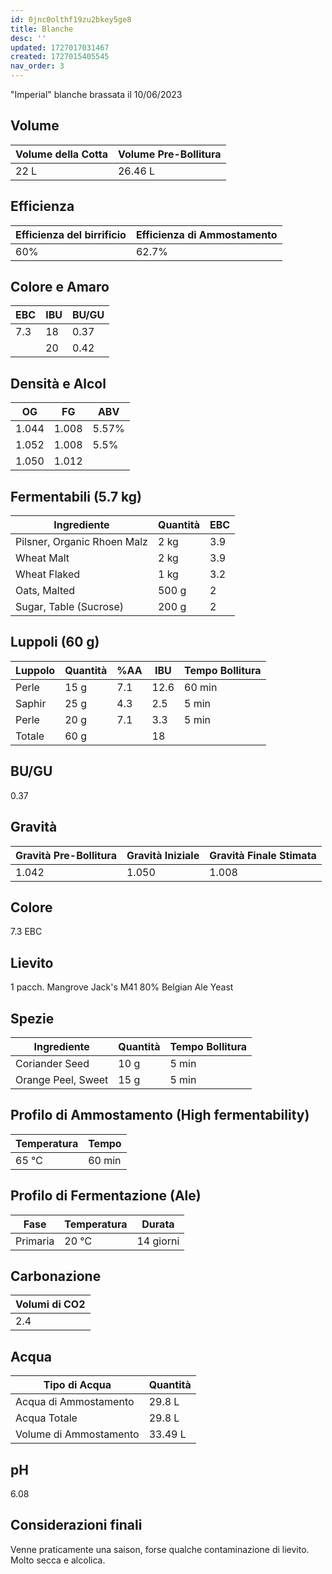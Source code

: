 ```yaml
---
id: 0jnc0olthf19zu2bkey5ge8
title: Blanche
desc: ''
updated: 1727017031467
created: 1727015405545
nav_order: 3
---
```

"Imperial" blanche brassata il 10/06/2023

## Volume

| Volume della Cotta | Volume Pre-Bollitura |
|--------------------|----------------------|
| 22 L               | 26.46 L              |

## Efficienza

| Efficienza del birrificio | Efficienza di Ammostamento |
|---------------------------|----------------------------|
| 60%                       | 62.7%                      |

## Colore e Amaro

| EBC  | IBU | BU/GU |
|------|-----|-------|
| 7.3  | 18  | 0.37  |
|      | 20  | 0.42  |

## Densità e Alcol

| OG    | FG    | ABV  |
|-------|-------|------|
| 1.044 | 1.008 | 5.57%|
| 1.052 | 1.008 | 5.5% |
| 1.050 | 1.012 |      |

## Fermentabili (5.7 kg)

| Ingrediente                        | Quantità  | EBC  |
|------------------------------------|-----------|------|
| Pilsner, Organic Rhoen Malz        | 2 kg      | 3.9  |
| Wheat Malt                         | 2 kg      | 3.9  |
| Wheat Flaked                       | 1 kg      | 3.2  |
| Oats, Malted                       | 500 g     | 2    |
| Sugar, Table (Sucrose)             | 200 g     | 2    |

## Luppoli (60 g)

| Luppolo                | Quantità | %AA | IBU  | Tempo Bollitura |
|------------------------|----------|-----|------|-----------------|
| Perle                  | 15 g     | 7.1 | 12.6 | 60 min          |
| Saphir                 | 25 g     | 4.3 | 2.5  | 5 min           |
| Perle                  | 20 g     | 7.1 | 3.3  | 5 min           |
|Totale|60 g||18||

## BU/GU

0.37

## Gravità

| Gravità Pre-Bollitura | Gravità Iniziale | Gravità Finale Stimata |
|-----------------------|------------------|------------------------|
| 1.042                 | 1.050            | 1.008                  |

## Colore

7.3 EBC

## Lievito

1 pacch. Mangrove Jack's M41 80% Belgian Ale Yeast

## Spezie

| Ingrediente         | Quantità | Tempo Bollitura |
|---------------------|----------|-----------------|
| Coriander Seed      | 10 g     | 5 min           |
| Orange Peel, Sweet  | 15 g     | 5 min           |

## Profilo di Ammostamento (High fermentability)

| Temperatura | Tempo  |
|-------------|--------|
| 65 ℃        | 60 min |

## Profilo di Fermentazione (Ale)

| Fase     | Temperatura | Durata   |
|----------|-------------|----------|
| Primaria | 20 ℃        | 14 giorni|

## Carbonazione

| Volumi di CO2 |
|---------------|
| 2.4           |

## Acqua

| Tipo di Acqua          | Quantità |
|------------------------|----------|
| Acqua di Ammostamento  | 29.8 L   |
| Acqua Totale           | 29.8 L   |
| Volume di Ammostamento | 33.49 L  |

## pH

6.08

## Considerazioni finali

Venne praticamente una saison, forse qualche contaminazione di lievito. Molto secca e alcolica.
